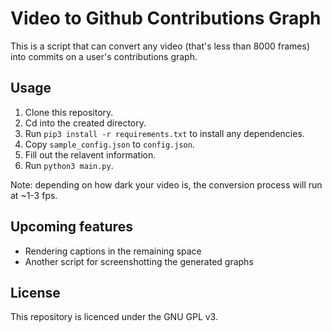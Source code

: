 # Video to Github Contributions Graph

This is a script that can convert any video (that's less than 8000 frames) into commits on a user's contributions graph.

## Usage

1. Clone this repository.
2. Cd into the created directory.
3. Run `pip3 install -r requirements.txt` to install any dependencies.
4. Copy `sample_config.json` to `config.json`.
5. Fill out the relavent information.
6. Run `python3 main.py`.

Note: depending on how dark your video is, the conversion process will run at ~1-3 fps.

## Upcoming features

- Rendering captions in the remaining space
- Another script for screenshotting the generated graphs

## License

This repository is licenced under the GNU GPL v3.
